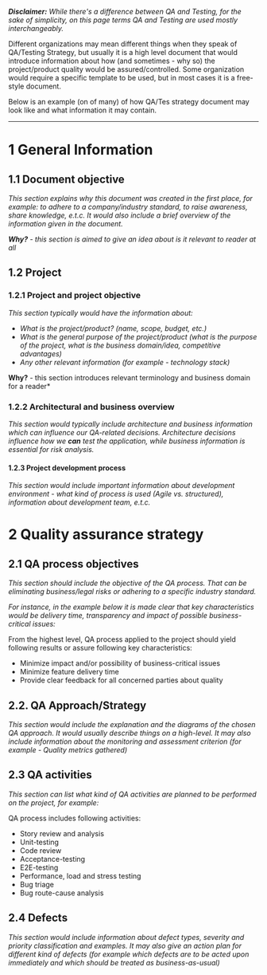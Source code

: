 ***Disclaimer:** While there's a difference between QA and Testing, for the sake of simplicity, on this page terms QA and Testing are used mostly interchangeably.*

Different organizations may mean different things when they speak of QA/Testing Strategy, but usually it is a high level document that would introduce information about how (and sometimes - why so) the project/product quality would be assured/controlled. Some organization would require a specific template to be used, but in most cases it is a free-style document.

Below is an example (on of many) of how QA/Tes strategy document may look like and what information it may contain.

<hr/>

# 1 General Information

## 1.1 Document objective

*This section explains why this document was created in the first place, for example: to adhere to a company/industry standard, to raise awareness, share knowledge, e.t.c. It would also include a brief overview of the information given in the document.*

***Why?** - this section is aimed to give an idea about is it relevant to reader at all*
 
## 1.2 Project

### 1.2.1 Project and project objective

*This section typically would have the information about:*

  *  *What is the project/product? (name, scope, budget, etc.)*
  *  *What is the general purpose of the project/product (what is the purpose of the project, what is the business domain/idea, competitive advantages)*
  *  *Any other relevant information (for example - technology stack)* 

**Why?** - this section introduces relevant terminology and business domain for a reader*

### 1.2.2 Architectural and business overview

*This section would typically include architecture and business information which can influence our QA-related decisions. Architecture decisions influence how we **can** test the application, while business information is essential for risk analysis.*


#### 1.2.3 Project development process

*This section would include important information about development environment - what kind of process is used (Agile vs. structured), information about development team, e.t.c.*

# 2 Quality assurance strategy

## 2.1 QA process objectives

*This section should include the objective of the QA process. That can be eliminating business/legal risks or adhering to a specific industry standard.*

*For instance, in the example below it is made clear that key characteristics would be delivery time, transparency and impact of possible business-critical issues:*

From the highest level, QA process applied to the project should yield following results or assure following key characteristics:

  - Minimize impact and/or possibility of business-critical issues
  - Minimize feature delivery time
  - Provide clear feedback for all concerned parties about quality

## 2.2. QA Approach/Strategy

*This section would include the explanation and the diagrams of the chosen QA approach. It would usually describe things on a high-level. It may also include information about the monitoring and assessment criterion (for example - Quality metrics gathered)*

## 2.3 QA activities
*This section can list what kind of QA activities are planned to be performed on the project, for example:*

QA process includes following activities:

  - Story review and analysis
  - Unit-testing
  - Code review
  - Acceptance-testing
  - E2E-testing
  - Performance, load and stress testing
  - Bug triage
  - Bug route-cause analysis

## 2.4 Defects
*This section would include information about defect types, severity and priority classification and examples. It may also give an action plan for different kind of defects (for example which defects are to be acted upon immediately and which should be treated as business-as-usual)*
